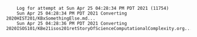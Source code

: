         Log for attempt at Sun Apr 25 04:28:34 PM PDT 2021 (11754)
        Sun Apr 25 04:28:34 PM PDT 2021 Converting 2020HIST201/KBxSomethingElse.md...
        Sun Apr 25 04:28:36 PM PDT 2021 Converting 2020ISOS101/KBe21isos201retStoryOfScienceComputationalComplexity.org...
